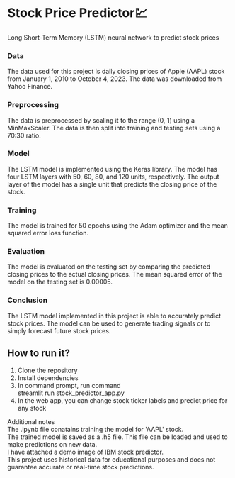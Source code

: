 # Stock Price Predictor💹
Long Short-Term Memory (LSTM) neural network to predict stock prices

### Data
The data used for this project is daily closing prices of Apple (AAPL) stock from January 1, 2010 to October 4, 2023. The data was downloaded from Yahoo Finance.
### Preprocessing
The data is preprocessed by scaling it to the range (0, 1) using a MinMaxScaler. The data is then split into training and testing sets using a 70:30 ratio.
### Model
The LSTM model is implemented using the Keras library. The model has four LSTM layers with 50, 60, 80, and 120 units, respectively. The output layer of the model has a single unit that predicts the closing price of the stock.
### Training
The model is trained for 50 epochs using the Adam optimizer and the mean squared error loss function.
### Evaluation
The model is evaluated on the testing set by comparing the predicted closing prices to the actual closing prices. The mean squared error of the model on the testing set is 0.00005.
### Conclusion
The LSTM model implemented in this project is able to accurately predict stock prices. The model can be used to generate trading signals or to simply forecast future stock prices.

## How to run it?
1. Clone the repository
2. Install dependencies
3. In command prompt, run command </br>
   streamlit run stock_predictor_app.py
4. In the web app, you can change stock ticker labels and predict price for any stock

Additional notes </br>
The .ipynb file conatains training the model for 'AAPL' stock. </br>
The trained model is saved as a .h5 file. This file can be loaded and used to make predictions on new data.</br>
I have attached a demo image of IBM stock predictor. </br>
This project uses historical data for educational purposes and does not guarantee accurate or real-time stock predictions.
